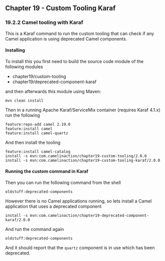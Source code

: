 Chapter 19 - Custom Tooling Karaf
---------------------------------

### 19.2.2 Camel tooling with Karaf

This is a Karaf command to run the custom tooling that can check if any Camel application
is using deprecated Camel components.

#### Installing

To install this you first need to build the source code module of the following modules

 - chapter19/custom-tooling
 - chapter19/deprecated-component-karaf

and then afterwards this module using Maven:

    mvn clean install

Then in a running Apache Karaf/ServiceMix container (requires Karaf 4.1.x) run the following

    feature:repo-add camel 2.19.0
    feature:install camel
    feature:install camel-quartz

And then install the tooling

    feature:install camel-catalog
    install -s mvn:com.camelinaction/chapter19-custom-tooling/2.0.0
    install -s mvn:com.camelinaction/chapter19-custom-tooling-karaf/2.0.0

#### Running the custom command in Karaf

Then you can run the following command from the shell

    oldstuff:deprecated-components

However there is no Camel applications running, so lets install a Camel application that uses a deprecated component

    install -s mvn:com.camelinaction/chapter19-deprecated-component-karaf/2.0.0

And run the command again

    oldstuff:deprecated-components

And it should report that the `quartz` component is in use which has been deprecated.

